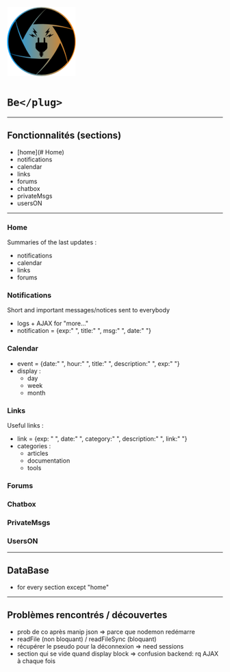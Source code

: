 ![Logo BePlug](assets/img/myLogo.png)
# ```Be</plug>```
_____

## Fonctionnalités (sections)
  * [home](# Home)
  * notifications
  * calendar
  * links
  * forums
  * chatbox
  * privateMsgs
  * usersON

_____

### Home
Summaries of the last updates :
* notifications
* calendar
* links
* forums

### Notifications
Short and important messages/notices sent to everybody
* logs + AJAX for "more..."
* notification = {exp:" ", title:" ", msg:" ", date:" "}

### Calendar
* event = {date:" ", hour:" ", title:" ", description:" ", exp:" "}
* display :
  - day
  - week
  - month

### Links
Useful links :
* link = {exp: " ", date:" ", category:" ", description:" ", link:" "}
* categories :
  - articles
  - documentation
  - tools

### Forums
### Chatbox
### PrivateMsgs
### UsersON

_____

## DataBase
* for every section except "home"
_____

## Problèmes rencontrés / découvertes
* prob de co après manip json => parce que nodemon redémarre
* readFile (non bloquant) / readFileSync (bloquant)
* récupérer le pseudo pour la déconnexion => need sessions
* section qui se vide quand display block => confusion backend: rq AJAX à chaque fois

